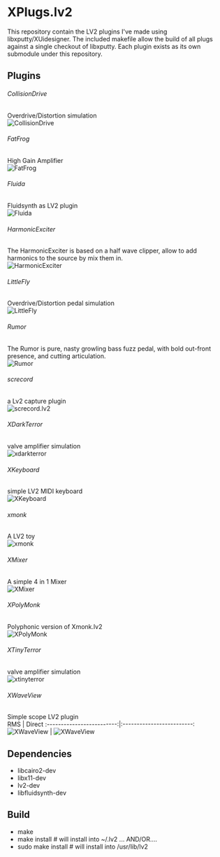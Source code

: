# XPlugs.lv2

This repository contain the LV2 plugins I've made using libxputty/XUidesigner.
The included makefile allow the build of all plugs against a single checkout of libxputty.
Each plugin exists as its own submodule under this repository.

## Plugins

###### CollisionDrive
Overdrive/Distortion simulation  
![CollisionDrive](https://github.com/brummer10/CollisionDrive/blob/main/CollisionDrive.png?raw=true)

###### FatFrog
High Gain Amplifier  
![FatFrog](https://github.com/brummer10/FatFrog.lv2/raw/master/FatFrog.png)

###### Fluida
Fluidsynth as LV2 plugin  
![Fluida](https://raw.githubusercontent.com/brummer10/Fluida.lv2/master/Fluida.png)

###### HarmonicExciter
The HarmonicExciter is based on a half wave clipper, allow to add harmonics to the source by mix them in.  
![HarmonicExciter](https://github.com/brummer10/HarmonicExciter/blob/main/HarmonicExciter.png?raw=true)

###### LittleFly
Overdrive/Distortion pedal simulation  
![LittleFly](https://github.com/brummer10/LittleFly.lv2/raw/master/LittleFly.png)

###### Rumor
The Rumor is pure, nasty growling bass fuzz pedal, with bold out-front presence, and cutting articulation.  
![Rumor](https://github.com/brummer10/Rumor/blob/master/Rumor.png?raw=true)

###### screcord
a Lv2 capture plugin  
![screcord.lv2](https://github.com/brummer10/screcord.lv2/raw/master/screcord.png)

###### XDarkTerror
valve amplifier simulation  
![xdarkterror](https://github.com/brummer10/XDarkTerror.lv2/raw/master/XDarkTerror.png)

###### XKeyboard
simple LV2 MIDI keyboard  
![XKeyboard](https://raw.githubusercontent.com/brummer10/XKeyboard.lv2/main/XKeyboard.png)

###### xmonk
A LV2 toy  
![xmonk](https://github.com/brummer10/Xmonk.lv2/raw/master/xmonk.png)

###### XMixer
A simple 4 in 1 Mixer  
![XMixer](https://raw.githubusercontent.com/brummer10/XMixer.lv2/main/XMixer.png)

###### XPolyMonk
Polyphonic version of Xmonk.lv2  
![XPolyMonk](https://github.com/brummer10/XPolyMonk.lv2/raw/master/xmonk.png)

###### XTinyTerror
valve amplifier simulation   
![xtinyterror](https://github.com/brummer10/XTinyTerror.lv2/raw/master/XTinyTerror.png)

###### XWaveView
Simple scope LV2 plugin  
RMS                        |  Direct
:-------------------------:|:-------------------------:
![XWaveView](https://github.com/brummer10/XWaveView.lv2/raw/master/XWaveView.png) | ![XWaveView](https://github.com/brummer10/XWaveView.lv2/raw/master/XWaveView_direct.png)

## Dependencies

- libcairo2-dev
- libx11-dev
- lv2-dev
- libfluidsynth-dev

## Build

- make
- make install # will install into ~/.lv2 ... AND/OR....
- sudo make install # will install into /usr/lib/lv2
